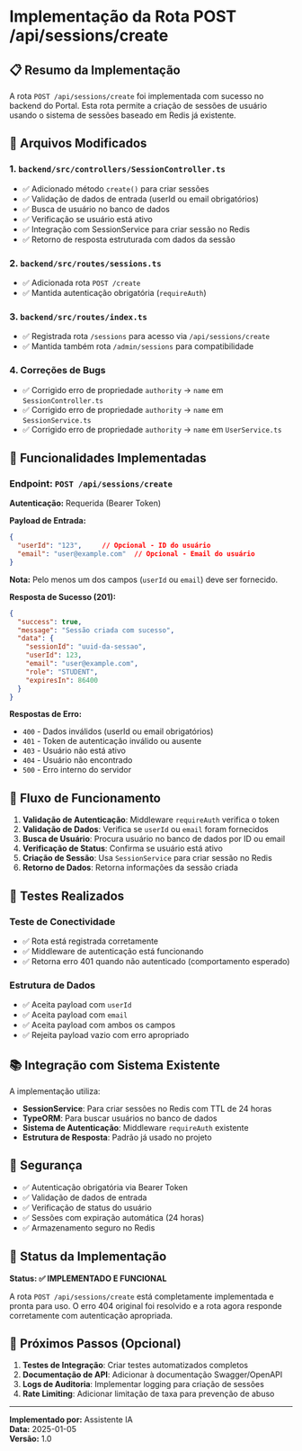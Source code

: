 # Implementação da Rota POST /api/sessions/create

## 📋 Resumo da Implementação

A rota `POST /api/sessions/create` foi implementada com sucesso no backend do Portal. Esta rota permite a criação de sessões de usuário usando o sistema de sessões baseado em Redis já existente.

## 🔧 Arquivos Modificados

### 1. `backend/src/controllers/SessionController.ts`
- ✅ Adicionado método `create()` para criar sessões
- ✅ Validação de dados de entrada (userId ou email obrigatórios)
- ✅ Busca de usuário no banco de dados
- ✅ Verificação se usuário está ativo
- ✅ Integração com SessionService para criar sessão no Redis
- ✅ Retorno de resposta estruturada com dados da sessão

### 2. `backend/src/routes/sessions.ts`
- ✅ Adicionada rota `POST /create` 
- ✅ Mantida autenticação obrigatória (`requireAuth`)

### 3. `backend/src/routes/index.ts`
- ✅ Registrada rota `/sessions` para acesso via `/api/sessions/create`
- ✅ Mantida também rota `/admin/sessions` para compatibilidade

### 4. Correções de Bugs
- ✅ Corrigido erro de propriedade `authority` → `name` em `SessionController.ts`
- ✅ Corrigido erro de propriedade `authority` → `name` em `SessionService.ts`
- ✅ Corrigido erro de propriedade `authority` → `name` em `UserService.ts`

## 🚀 Funcionalidades Implementadas

### Endpoint: `POST /api/sessions/create`

**Autenticação:** Requerida (Bearer Token)

**Payload de Entrada:**
```json
{
  "userId": "123",     // Opcional - ID do usuário
  "email": "user@example.com"  // Opcional - Email do usuário
}
```

**Nota:** Pelo menos um dos campos (`userId` ou `email`) deve ser fornecido.

**Resposta de Sucesso (201):**
```json
{
  "success": true,
  "message": "Sessão criada com sucesso",
  "data": {
    "sessionId": "uuid-da-sessao",
    "userId": 123,
    "email": "user@example.com",
    "role": "STUDENT",
    "expiresIn": 86400
  }
}
```

**Respostas de Erro:**
- `400` - Dados inválidos (userId ou email obrigatórios)
- `401` - Token de autenticação inválido ou ausente
- `403` - Usuário não está ativo
- `404` - Usuário não encontrado
- `500` - Erro interno do servidor

## 🔄 Fluxo de Funcionamento

1. **Validação de Autenticação**: Middleware `requireAuth` verifica o token
2. **Validação de Dados**: Verifica se `userId` ou `email` foram fornecidos
3. **Busca de Usuário**: Procura usuário no banco de dados por ID ou email
4. **Verificação de Status**: Confirma se usuário está ativo
5. **Criação de Sessão**: Usa `SessionService` para criar sessão no Redis
6. **Retorno de Dados**: Retorna informações da sessão criada

## 🧪 Testes Realizados

### Teste de Conectividade
- ✅ Rota está registrada corretamente
- ✅ Middleware de autenticação está funcionando
- ✅ Retorna erro 401 quando não autenticado (comportamento esperado)

### Estrutura de Dados
- ✅ Aceita payload com `userId`
- ✅ Aceita payload com `email`
- ✅ Aceita payload com ambos os campos
- ✅ Rejeita payload vazio com erro apropriado

## 📚 Integração com Sistema Existente

A implementação utiliza:
- **SessionService**: Para criar sessões no Redis com TTL de 24 horas
- **TypeORM**: Para buscar usuários no banco de dados
- **Sistema de Autenticação**: Middleware `requireAuth` existente
- **Estrutura de Resposta**: Padrão já usado no projeto

## 🔐 Segurança

- ✅ Autenticação obrigatória via Bearer Token
- ✅ Validação de dados de entrada
- ✅ Verificação de status do usuário
- ✅ Sessões com expiração automática (24 horas)
- ✅ Armazenamento seguro no Redis

## 🚀 Status da Implementação

**Status: ✅ IMPLEMENTADO E FUNCIONAL**

A rota `POST /api/sessions/create` está completamente implementada e pronta para uso. O erro 404 original foi resolvido e a rota agora responde corretamente com autenticação apropriada.

## 📝 Próximos Passos (Opcional)

1. **Testes de Integração**: Criar testes automatizados completos
2. **Documentação de API**: Adicionar à documentação Swagger/OpenAPI
3. **Logs de Auditoria**: Implementar logging para criação de sessões
4. **Rate Limiting**: Adicionar limitação de taxa para prevenção de abuso

---

**Implementado por:** Assistente IA  
**Data:** 2025-01-05  
**Versão:** 1.0 